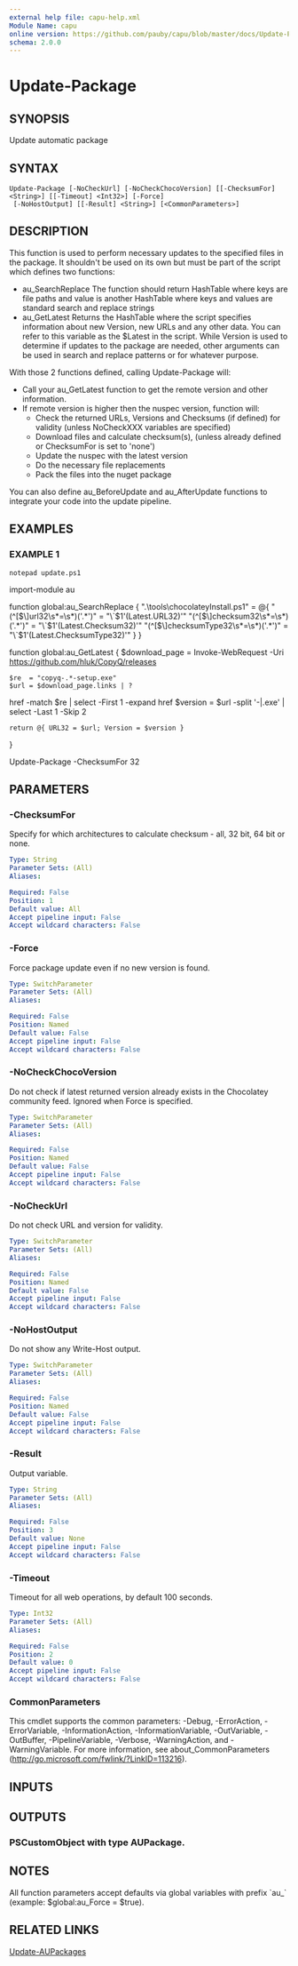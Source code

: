 ```yaml
---
external help file: capu-help.xml
Module Name: capu
online version: https://github.com/pauby/capu/blob/master/docs/Update-Package.md
schema: 2.0.0
---
```


# Update-Package

## SYNOPSIS
Update automatic package

## SYNTAX

```
Update-Package [-NoCheckUrl] [-NoCheckChocoVersion] [[-ChecksumFor] <String>] [[-Timeout] <Int32>] [-Force]
 [-NoHostOutput] [[-Result] <String>] [<CommonParameters>]
```

## DESCRIPTION
This function is used to perform necessary updates to the specified files in the package.
It shouldn't be used on its own but must be part of the script which defines two functions:

- au_SearchReplace
  The function should return HashTable where keys are file paths and value is another HashTable
  where keys and values are standard search and replace strings
- au_GetLatest
  Returns the HashTable where the script specifies information about new Version, new URLs and
  any other data.
You can refer to this variable as the $Latest in the script.
  While Version is used to determine if updates to the package are needed, other arguments can
  be used in search and replace patterns or for whatever purpose.

With those 2 functions defined, calling Update-Package will:

- Call your au_GetLatest function to get the remote version and other information.
- If remote version is higher then the nuspec version, function will:
    - Check the returned URLs, Versions and Checksums (if defined) for validity (unless NoCheckXXX variables are specified)
    - Download files and calculate checksum(s), (unless already defined or ChecksumFor is set to 'none')
    - Update the nuspec with the latest version
    - Do the necessary file replacements
    - Pack the files into the nuget package

You can also define au_BeforeUpdate and au_AfterUpdate functions to integrate your code into the update pipeline.

## EXAMPLES

### EXAMPLE 1
```
notepad update.ps1
```

import-module au

function global:au_SearchReplace {
    ".\tools\chocolateyInstall.ps1" = @{
        "(^\[$\]url32\s*=\s*)('.*')"          = "\`$1'$($Latest.URL32)'"
        "(^\[$\]checksum32\s*=\s*)('.*')"     = "\`$1'$($Latest.Checksum32)'"
        "(^\[$\]checksumType32\s*=\s*)('.*')" = "\`$1'$($Latest.ChecksumType32)'"
    }
}

function global:au_GetLatest {
    $download_page = Invoke-WebRequest -Uri https://github.com/hluk/CopyQ/releases

    $re  = "copyq-.*-setup.exe"
    $url = $download_page.links | ?
href -match $re | select -First 1 -expand href
    $version = $url -split '-|.exe' | select -Last 1 -Skip 2

    return @{ URL32 = $url; Version = $version }
}

Update-Package -ChecksumFor 32

## PARAMETERS

### -ChecksumFor
Specify for which architectures to calculate checksum - all, 32 bit, 64 bit or none.

```yaml
Type: String
Parameter Sets: (All)
Aliases:

Required: False
Position: 1
Default value: All
Accept pipeline input: False
Accept wildcard characters: False
```

### -Force
Force package update even if no new version is found.

```yaml
Type: SwitchParameter
Parameter Sets: (All)
Aliases:

Required: False
Position: Named
Default value: False
Accept pipeline input: False
Accept wildcard characters: False
```

### -NoCheckChocoVersion
Do not check if latest returned version already exists in the Chocolatey community feed.
Ignored when Force is specified.

```yaml
Type: SwitchParameter
Parameter Sets: (All)
Aliases:

Required: False
Position: Named
Default value: False
Accept pipeline input: False
Accept wildcard characters: False
```

### -NoCheckUrl
Do not check URL and version for validity.

```yaml
Type: SwitchParameter
Parameter Sets: (All)
Aliases:

Required: False
Position: Named
Default value: False
Accept pipeline input: False
Accept wildcard characters: False
```

### -NoHostOutput
Do not show any Write-Host output.

```yaml
Type: SwitchParameter
Parameter Sets: (All)
Aliases:

Required: False
Position: Named
Default value: False
Accept pipeline input: False
Accept wildcard characters: False
```

### -Result
Output variable.

```yaml
Type: String
Parameter Sets: (All)
Aliases:

Required: False
Position: 3
Default value: None
Accept pipeline input: False
Accept wildcard characters: False
```

### -Timeout
Timeout for all web operations, by default 100 seconds.

```yaml
Type: Int32
Parameter Sets: (All)
Aliases:

Required: False
Position: 2
Default value: 0
Accept pipeline input: False
Accept wildcard characters: False
```

### CommonParameters
This cmdlet supports the common parameters: -Debug, -ErrorAction, -ErrorVariable, -InformationAction, -InformationVariable, -OutVariable, -OutBuffer, -PipelineVariable, -Verbose, -WarningAction, and -WarningVariable.
For more information, see about_CommonParameters (http://go.microsoft.com/fwlink/?LinkID=113216).

## INPUTS

## OUTPUTS

### PSCustomObject with type AUPackage.
## NOTES
All function parameters accept defaults via global variables with prefix \`au_\` (example: $global:au_Force = $true).

## RELATED LINKS

[Update-AUPackages]()

